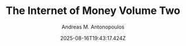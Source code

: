 ---
title: "The Internet of Money Volume Two"
date: "2025-08-16T19:43:17.424Z"
author: "Andreas M. Antonopoulos"
read_year: "NO"
recommendation: '3'
url: /bookshelf/the-internet-of-money-volume-two
---